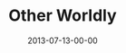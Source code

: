 ---
layout: message
category: message
series: "God Is ____"
title: "Other Worldly"
date: 2013-07-13-00-00
message_id: 798
audio: "http://s3.amazonaws.com/crossroads-media/media/legacy/mp3/god_is_01.mp3"
audio-duration: "40:13"
program: "http://s3.amazonaws.com/crossroads-media/media/legacy/documents/07_13-14_13Program_LO.pdf"
description: "Chuck Mingo talks about how God is other worldly."
video: "https://s3.amazonaws.com/crossroadsvideomessages/god_is_01.mp4"
video-duration: "40:18"
video-image: "http://s3.amazonaws.com/crossroads-media/images/legacy/content/god-is-01-still.jpg"
explicit: false
---